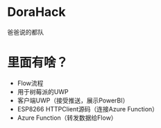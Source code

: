 # DoraHack
爸爸说的都队

# 里面有啥？
+ Flow流程
+ 用于树莓派的UWP
+ 客户端UWP（接受推送，展示PowerBI）
+ ESP8266 HTTPClient源码（连接Azure Function）
+ Azure Function（转发数据给Flow）
